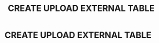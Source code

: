 ﻿---
layout: default
title: CREATE UPLOAD EXTERNAL TABLE
nav_order: 13
parent: Запросы SQLplus
grand_parent: Справочная информация
has_children: false
has_toc: false
---

CREATE UPLOAD EXTERNAL TABLE
============================
